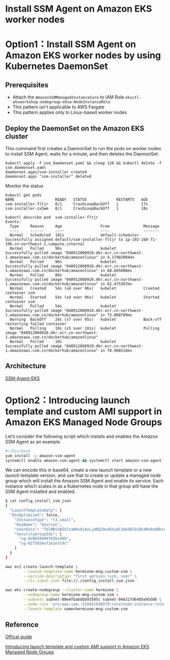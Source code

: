 # Install SSM Agent on Amazon EKS worker nodes

# Option1：Install SSM Agent on Amazon EKS worker nodes by using Kubernetes DaemonSet

## Prerequisites
- Attach the `AmazonSSMManagedInstanceCore` to IAM Role `eksctl-eksworkshop-nodegroup-eksw-NodeInstanceRole`
- This pattern isn't applicable to AWS Fargate
- This pattern applies only to Linux-based worker nodes

## Deploy the DaemonSet on the Amazon EKS cluster
This command first creates a DaemonSet to run the pods on worker nodes to install SSM Agent, waits for a minute, and then deletes the DaemonSet.

```
kubectl apply -f ssm_daemonset.yaml && sleep 120 && kubectl delete -f ssm_daemonset.yaml
daemonset.apps/ssm-installer created
daemonset.apps "ssm-installer" deleted
```

Monitor the status

```
kubectl get pods
NAME                  READY   STATUS             RESTARTS   AGE
ssm-installer-fltjr   0/1     CrashLoopBackOff   1          17s
ssm-installer-zx5wm   0/1     CrashLoopBackOff   1          18s

kubectl describe pod  ssm-installer-fltjr
Events:
  Type     Reason     Age                 From               Message
  ----     ------     ----                ----               -------
  Normal   Scheduled  101s                default-scheduler  Successfully assigned default/ssm-installer-fltjr to ip-192-168-71-196.cn-northwest-1.compute.internal
  Normal   Pulled     96s                 kubelet            Successfully pulled image "048912060910.dkr.ecr.cn-northwest-1.amazonaws.com.cn/dockerhub/amazonlinux" in 4.179020044s
  Normal   Pulled     96s                 kubelet            Successfully pulled image "048912060910.dkr.ecr.cn-northwest-1.amazonaws.com.cn/dockerhub/amazonlinux" in 68.605086ms
  Normal   Pulled     80s                 kubelet            Successfully pulled image "048912060910.dkr.ecr.cn-northwest-1.amazonaws.com.cn/dockerhub/amazonlinux" in 62.475367ms
  Normal   Created    54s (x4 over 96s)   kubelet            Created container ssm
  Normal   Started    54s (x4 over 96s)   kubelet            Started container ssm
  Normal   Pulled     54s                 kubelet            Successfully pulled image "048912060910.dkr.ecr.cn-northwest-1.amazonaws.com.cn/dockerhub/amazonlinux" in 73.068789ms
  Warning  BackOff    24s (x7 over 95s)   kubelet            Back-off restarting failed container
  Normal   Pulling    10s (x5 over 101s)  kubelet            Pulling image "048912060910.dkr.ecr.cn-northwest-1.amazonaws.com.cn/dockerhub/amazonlinux"
  Normal   Pulled     10s                 kubelet            Successfully pulled image "048912060910.dkr.ecr.cn-northwest-1.amazonaws.com.cn/dockerhub/amazonlinux" in 78.986516ms
```

## Architecture
[SSM-Agent-EKS](media/SSM-Agent-EKS.png)


# Option2：Introducing launch template and custom AMI support in Amazon EKS Managed Node Groups

Let’s consider the following script which installs and enables the Amazon SSM Agent as an example.
```bash
#!/bin/bash
yum install -y amazon-ssm-agent
systemctl enable amazon-ssm-agent && systemctl start amazon-ssm-agent
```
We can encode this in base64, create a new launch template or a new launch template version, and use that to create or update a managed node group which will install the Amazon SSM Agent and enable its service. Each instance which scales in as a Kubernetes node in that group will have the SSM Agent installed and enabled.

```bash
$ cat config_install_ssm.json
{ 
  "LaunchTemplateData": {
  "EbsOptimized": false,
    "InstanceType": "t3.small",
    "KeyName": "bastion",
    "UserData": "TUlNRS1WZXJzaW9uOiAxLjAKQ29udGVudC1UeXBlOiBtdWx0aXBhcnQvbWl4ZWQ7IGJvdW5kYXJ5PSIvLyIKCi0tLy8KQ29udGVudC1UeXBlOiB0ZXh0L3gtc2hlbGxzY3JpcHQ7IGNoYXJzZXQ9InVzLWFzY2lpIgojIS9iaW4vYmFzaAoKeXVtIGluc3RhbGwgLXkgYW1hem9uLXNzbS1hZ2VudApzeXN0ZW1jdGwgZW5hYmxlIGFtYXpvbi1zc20tYWdlbnQgJiYgc3lzdGVtY3RsIHN0YXJ0IGFtYXpvbi1zc20tYWdlbnQKLS0vLy0tCg==",
    "SecurityGroupIds": [
      "sg-0e9b58499f42bcd4b",
      "sg-0275026e71e1e7c9c"
    ]
  }
}
```

```bash
aws ec2 create-launch-template \
        --launch-template-name hermione-mng-custom-ssm \
        --version-description "first version (ssh, ssm)" \
        --cli-input-json file://./config_install_ssm.json

aws eks create-nodegroup --cluster-name hermione \
        --nodegroup-name hermione-mng-custom-ssm \
        --subnets subnet-00e4fbabdbb93505c subnet-04831fd6485e95dd6 \
        --node-role 'arn:aws:iam::510431938379:role/node-instance-role' \
        --launch-template name=hermione-mng-custom-ssm
```

## Reference
[Offical guide](https://docs.aws.amazon.com/prescriptive-guidance/latest/patterns/install-ssm-agent-on-amazon-eks-worker-nodes-by-using-kubernetes-daemonset.html)

[Introducing launch template and custom AMI support in Amazon EKS Managed Node Groups](https://aws.amazon.com/blogs/containers/introducing-launch-template-and-custom-ami-support-in-amazon-eks-managed-node-groups/)